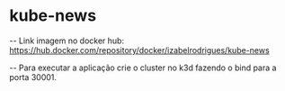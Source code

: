 # kube-news

-- Link imagem no docker hub: https://hub.docker.com/repository/docker/izabelrodrigues/kube-news

-- Para executar a aplicação crie o cluster no k3d fazendo o bind para a porta 30001. 
